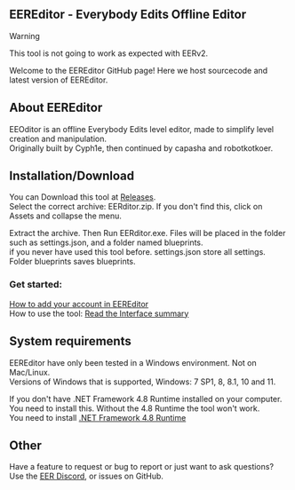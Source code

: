 ## EEREditor - Everybody Edits Offline Editor

> [!WARNING]  
> This tool is not going to work as expected with EERv2.


Welcome to the EEREditor GitHub page! Here we host sourcecode and latest version of EEREditor.  

## **About EEREditor**

EEOditor is an offline Everybody Edits level editor, made to simplify level creation and manipulation.  
Originally built by Cyph1e, then continued by capasha and robotkotkoer.  

## **Installation/Download**
You can Download this tool at [Releases](https://github.com/capashaa/EEREDitor/releases).  
Select the correct archive: EERditor.zip. If you don't find this, click on Assets and collapse the menu.    

Extract the archive. Then Run EERditor.exe. 
Files will be placed in the folder such as settings.json, and a folder named blueprints.  
if you never have used this tool before. settings.json store all settings. Folder blueprints saves blueprints.  
### Get started:
[How to add your account in EEREditor](https://github.com/capashaa/EEREDitor/wiki/Making-and-using-accounts)  
How to use the tool: [Read the Interface summary](https://github.com/capashaa/EEOEditor/wiki/interface-summary)  

## **System requirements**  

EEREditor have only been tested in a Windows environment. Not on Mac/Linux.  
Versions of Windows that is supported, Windows: 7 SP1, 8, 8.1, 10 and 11.  

If you don't have .NET Framework 4.8 Runtime installed on your computer.  
You need to install this. Without the 4.8 Runtime the tool won't work.  
You need to install [.NET Framework 4.8 Runtime](https://dotnet.microsoft.com/en-us/download/dotnet-framework/thank-you/net48-offline-installer)  

## Other 

Have a feature to request or bug to report or just want to ask questions? Use the [EER Discord](https://discord.gg/JaPmVUXXC4), or issues on GitHub.   

 
